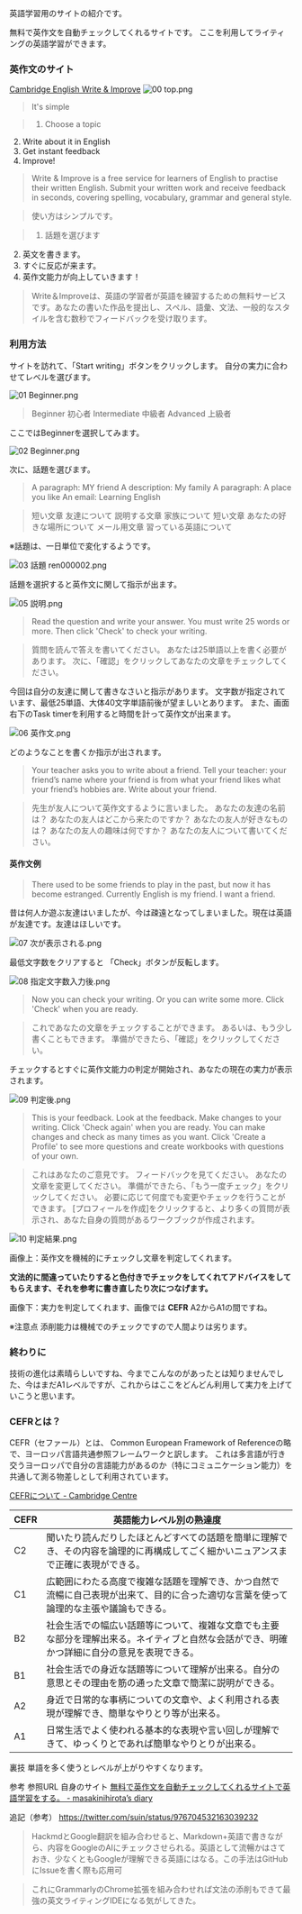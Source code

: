 <!--
title:   自動で英作文添削してくれるサイト、実力判定機能付き。
tags:    英語
id:      ac3391fb9488cf99369d
private: false
-->
英語学習用のサイトの紹介です。

無料で英作文を自動チェックしてくれるサイトです。
ここを利用してライティングの英語学習ができます。

### 英作文のサイト
[Cambridge English Write & Improve](https://writeandimprove.com/)
![00 top.png](https://qiita-image-store.s3.amazonaws.com/0/44761/5b8adfab-d5f4-2529-c0f0-76a925caae94.png)

> It's simple

> 1. Choose a topic
2. Write about it in English
3. Get instant feedback
4. Improve!

> Write & Improve is a free service for learners of English to practise their written English. Submit your written work and receive feedback in seconds, covering spelling, vocabulary, grammar and general style.

> 使い方はシンプルです。

> 1. 話題を選びます
2. 英文を書きます。
3. すぐに反応が来ます。
4. 英作文能力が向上していきます！

> Write＆Improveは、英語の学習者が英語を練習するための無料サービスです。あなたの書いた作品を提出し、スペル、語彙、文法、一般的なスタイルを含む数秒でフィードバックを受け取ります。

### 利用方法
サイトを訪れて、「Start writing」ボタンをクリックします。
自分の実力に合わせてレベルを選びます。

![01 Beginner.png](https://qiita-image-store.s3.amazonaws.com/0/44761/b6efe691-cbd3-60f8-ed3b-75bca6d060eb.png)

> Beginner 初心者
Intermediate 中級者
Advanced 上級者

ここではBeginnerを選択してみます。

![02 Beginner.png](https://qiita-image-store.s3.amazonaws.com/0/44761/5fa7ffb4-5dd5-70c9-3168-9ff8c9896839.png)

次に、話題を選びます。

> A paragraph: MY friend
A description: My family
A paragraph: A place you like
An email: Learning English

> 短い文章 友達について
説明する文章 家族について
短い文章 あなたの好きな場所について
メール用文章 習っている英語について

※話題は、一日単位で変化するようです。

![03 話題 ren000002.png](https://qiita-image-store.s3.amazonaws.com/0/44761/ef4bf457-f28f-48f2-3000-183cf8299064.png)

話題を選択すると英作文に関して指示が出ます。

![05 説明.png](https://qiita-image-store.s3.amazonaws.com/0/44761/a513e13a-7e18-da28-a71a-f24e8d68dcbc.png)

> Read the question and write your answer. You must write 25 words or more. Then click 'Check' to check your writing.

> 質問を読んで答えを書いてください。 あなたは25単語以上を書く必要があります。 次に、「確認」をクリックしてあなたの文章をチェックしてください。

今回は自分の友達に関して書きなさいと指示があります。
文字数が指定されています、最低25単語、大体40文字単語前後が望ましいとあります。
また、画面右下のTask timerを利用すると時間を計って英作文が出来ます。

![06 英作文.png](https://qiita-image-store.s3.amazonaws.com/0/44761/30520842-90b1-8cca-4bd9-1d746d895dde.png)

どのようなことを書くか指示が出されます。

> Your teacher asks you to write about a friend. Tell your teacher:
your friend’s name
where your friend is from
what your friend likes
what your friend’s hobbies are.
Write about your friend.

> 先生が友人について英作文するように言いました。
あなたの友達の名前は？
あなたの友人はどこから来たのですか？
あなたの友人が好きなものは？
あなたの友人の趣味は何ですか？
あなたの友人について書いてください。

#### 英作文例

> There used to be some friends to play in the past, but now it has become estranged. Currently English is my friend. I want a friend.

昔は何人か遊ぶ友達はいましたが、今は疎遠となってしまいました。現在は英語が友達です。友達はほしいです。

![07 次が表示される.png](https://qiita-image-store.s3.amazonaws.com/0/44761/528611f3-9cdb-6bdd-86aa-9539fc68a77f.png)

最低文字数をクリアすると
「Check」ボタンが反転します。

![08 指定文字数入力後.png](https://qiita-image-store.s3.amazonaws.com/0/44761/64d8bd9f-a8e2-8d70-f282-a862ea094569.png)

> Now you can check your writing. Or you can write some more. Click 'Check' when you are ready.

> これであなたの文章をチェックすることができます。 あるいは、もう少し書くこともできます。 準備ができたら、「確認」をクリックしてください。


チェックするとすぐに英作文能力の判定が開始され、あなたの現在の実力が表示されます。

![09 判定後.png](https://qiita-image-store.s3.amazonaws.com/0/44761/27af15ef-d1d9-5ced-494d-811ab9361e3c.png)

> This is your feedback. Look at the feedback. Make changes to your writing. Click 'Check again' when you are ready. You can make changes and check as many times as you want. Click 'Create a Profile' to see more questions and create workbooks with questions of your own.

> これはあなたのご意見です。 フィードバックを見てください。 あなたの文章を変更してください。 準備ができたら、「もう一度チェック」をクリックしてください。 必要に応じて何度でも変更やチェックを行うことができます。 [プロフィールを作成]をクリックすると、より多くの質問が表示され、あなた自身の質問があるワークブックが作成されます。


![10 判定結果.png](https://qiita-image-store.s3.amazonaws.com/0/44761/8dc82d37-c7a5-1e12-845f-92a2ff038095.png)

画像上：英作文を機械的にチェックし文章を判定してくれます。

**文法的に間違っていたりすると色付きでチェックをしてくれてアドバイスをしてもらえます、それを参考に書き直したり次につなげます。**

画像下：実力を判定してくれます、画像では **CEFR** A2からA1の間ですね。

※注意点 添削能力は機械でのチェックですので人間よりは劣ります。

### 終わりに
技術の進化は素晴らしいですね、今までこんなのがあったとは知りませんでした、今はまだA1レベルですが、これからはここをどんどん利用して実力を上げていこうと思います。

### CEFRとは？

CEFR（セファール）とは、
Common European Framework of Referenceの略で、ヨーロッパ言語共通参照フレームワークと訳します。
これは多言語が行き交うヨーロッパで自分の言語能力があるのか（特にコミュニケーション能力）を共通して測る物差しとして利用されています。

[CEFRについて - Cambridge Centre](http://cambridgecentre.jp/exams/cefr/)

| CEFR                 | 英語能力レベル別の熟達度                                                                                                                     |
|----------------------|----------------------------------------------------------------------------------------------------------------------------------------------|
| C2                   | 聞いたり読んだりしたほとんどすべての話題を簡単に理解でき、その内容を論理的に再構成してごく細かいニュアンスまで正確に表現ができる。           |
| C1                   | 広範囲にわたる高度で複雑な話題を理解でき、かつ自然で流暢に自己表現が出来て、目的に合った適切な言葉を使って論理的な主張や議論もできる。       |
| B2                   | 社会生活での幅広い話題等について、複雑な文章でも主要な部分を理解出来る。ネイティブと自然な会話ができ、明確かつ詳細に自分の意見を表現できる。 |
| B1                   | 社会生活での身近な話題等について理解が出来る。自分の意思とその理由を筋の通った文章で簡潔に説明ができる。                                     |
| A2                   | 身近で日常的な事柄についての文章や、よく利用される表現が理解でき、簡単なやりとり等が出来る。                                                 |
| A1                   | 日常生活でよく使われる基本的な表現や言い回しが理解できて、ゆっくりとであれば簡単なやりとりが出来る。                                         |

裏技
単語を多く使うとレベルが上がりやすくなります。

参考 参照URL
自身のサイト
[無料で英作文を自動チェックしてくれるサイトで英語学習をする。 - masakinihirota’s diary](http://masakinihirota.hatenablog.com/entry/2018/03/18/175707)


追記（参考）
https://twitter.com/suin/status/976704532163039232

> HackmdとGoogle翻訳を組み合わせると、Markdown+英語で書きながら、内容をGoogleのAIにチェックさせられる。英語として流暢かはさておき、少なくともGoogleが理解できる英語にはなる。この手法はGitHubにIssueを書く際も応用可

> これにGrammarlyのChrome拡張を組み合わせれば文法の添削もできて最強の英文ライティングIDEになる気がしてきた。